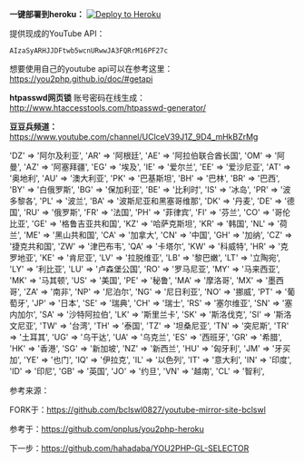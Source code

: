 


**一键部署到heroku：**  [![Deploy to Heroku](https://www.herokucdn.com/deploy/button.png)](https://heroku.com/deploy)

提供现成的YouTube API：
```
AIzaSyARHJJDFtwb5wcnURwwJA3FQRrM16PF27c
```
想要使用自己的youtube api可以在参考这里：https://you2php.github.io/doc/#getapi


**htpasswd网页锁** 账号密码在线生成：http://www.htaccesstools.com/htpasswd-generator/   


**豆豆兵频道：**  https://www.youtube.com/channel/UClceV39J1Z_9D4_mHkBZrMg

'DZ' => '阿尔及利亚',
'AR' => '阿根廷',
'AE' => '阿拉伯联合酋长国',
'OM' => '阿曼',
'AZ' => '阿塞拜疆',
'EG' => '埃及',
'IE' => '爱尔兰',
'EE' => '爱沙尼亚',
'AT' => '奥地利',
'AU' => '澳大利亚',
'PK' => '巴基斯坦',
'BH' => '巴林',
'BR' => '巴西',
'BY' => '白俄罗斯',
'BG' => '保加利亚',
'BE' => '比利时',
'IS' => '冰岛',
'PR' => '波多黎各',
'PL' => '波兰',
'BA' => '波斯尼亚和黑塞哥维那',
'DK' => '丹麦',
'DE' => '德国',
'RU' => '俄罗斯',
'FR' => '法国',
'PH' => '菲律宾',
'FI' => '芬兰',
'CO' => '哥伦比亚',
'GE' => '格鲁吉亚共和国',
'KZ' => '哈萨克斯坦',
'KR' => '韩国',
'NL' => '荷兰',
'ME' => '黑山共和国',
'CA' => '加拿大',
'CN' => '中国',
'GH' => '加纳',
'CZ' => '捷克共和国',
'ZW' => '津巴布韦',
'QA' => '卡塔尔',
'KW' => '科威特',
'HR' => '克罗地亚',
'KE' => '肯尼亚',
'LV' => '拉脱维亚',
'LB' => '黎巴嫩',
'LT' => '立陶宛',
'LY' => '利比亚',
'LU' => '卢森堡公国',
'RO' => '罗马尼亚',
'MY' => '马来西亚',
'MK' => '马其顿',
'US' => '美国',
'PE' => '秘鲁',
'MA' => '摩洛哥',
'MX' => '墨西哥',
'ZA' => '南非',
'NP' => '尼泊尔',
'NG' => '尼日利亚',
'NO' => '挪威',
'PT' => '葡萄牙',
'JP' => '日本',
'SE' => '瑞典',
'CH' => '瑞士',
'RS' => '塞尔维亚',
'SN' => '塞内加尔',
'SA' => '沙特阿拉伯',
'LK' => '斯里兰卡',
'SK' => '斯洛伐克',
'SI' => '斯洛文尼亚',
'TW' => '台湾',
'TH' => '泰国',
'TZ' => '坦桑尼亚',
'TN' => '突尼斯',
'TR' => '土耳其',
'UG' => '乌干达',
'UA' => '乌克兰',
'ES' => '西班牙',
'GR' => '希腊',
'HK' => '香港',
'SG' => '新加坡',
'NZ' => '新西兰',
'HU' => '匈牙利',
'JM' => '牙买加',
'YE' => '也门',
'IQ' => '伊拉克',
'IL' => '以色列',
'IT' => '意大利',
'IN' => '印度',
'ID' => '印尼',
'GB' => '英国',
'JO' => '约旦',
'VN' => '越南',
'CL' => '智利',
          
参考来源：

FORK于：https://github.com/bclswl0827/youtube-mirror-site-bclswl

参考于：https://github.com/onplus/you2php-heroku

下一步：https://github.com/hahadaba/YOU2PHP-GL-SELECTOR


